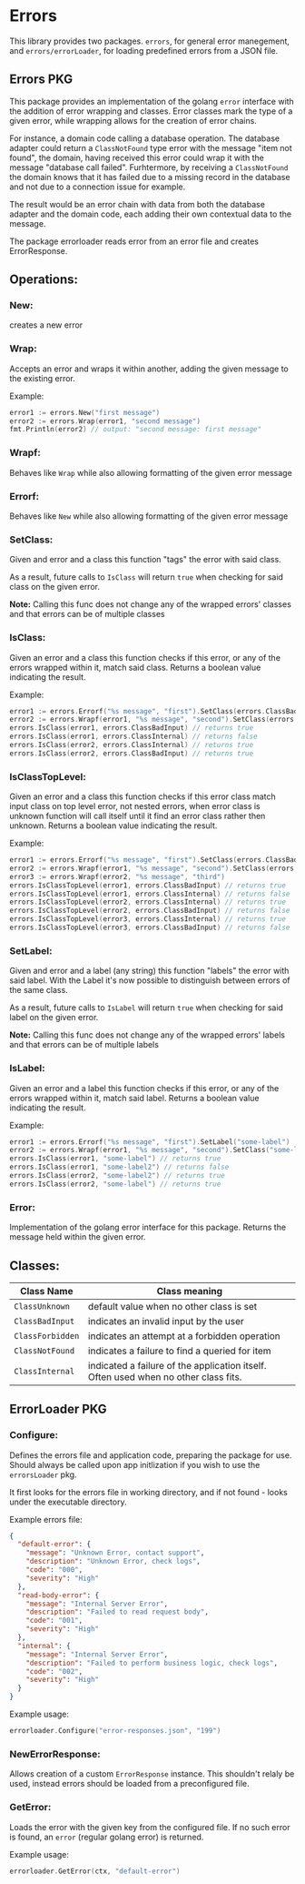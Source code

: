 # Errors

This library provides two packages. `errors`, for general error manegement, and `errors/errorLoader`, for loading predefined errors from a JSON file.

## Errors PKG

This package provides an implementation of the golang `error` interface with the addition of error wrapping and classes. 
Error classes mark the type of a given error, while wrapping allows for the creation of error chains. 

For instance, a domain code calling a database operation. 
The database adapter could return a `ClassNotFound` type error with the message "item not found", the domain, having received this error could wrap it with the message "database call failed". 
Furhtermore, by receiving a `ClassNotFound` the domain knows that it has failed due to a missing record in the database and not due to a connection issue for example.

The result would be an error chain with data from both the database adapter and the domain code, each adding their own contextual data to the message. 

The package errorloader reads error from an error file and creates ErrorResponse.

## Operations: 

### New:
creates a new error

### Wrap:
Accepts an error and wraps it within another, adding the given message to the existing error. 

Example:

```go
error1 := errors.New("first message")
error2 := errors.Wrap(error1, "second message")
fmt.Println(error2) // output: "second message: first message"
```
### Wrapf:
Behaves like `Wrap` while also allowing formatting of the given error message

### Errorf:
Behaves like `New` while also allowing formatting of the given error message

### SetClass:
Given and error and a class this function "tags" the error with said class. 

As a result, future calls to `IsClass` will return `true` when checking for said class on the given error. 

**Note:** Calling this func does not change any of the wrapped errors' classes and that errors can be of multiple classes

### IsClass:
Given an error and a class this function checks if this error, or any of the errors wrapped within it, match said class. Returns a boolean value indicating the result. 

Example:

```go
error1 := errors.Errorf("%s message", "first").SetClass(errors.ClassBadInput)
error2 := errors.Wrapf(error1, "%s message", "second").SetClass(errors.ClassInternal)
errors.IsClass(error1, errors.ClassBadInput) // returns true
errors.IsClass(error1, errors.ClassInternal) // returns false
errors.IsClass(error2, errors.ClassInternal) // returns true
errors.IsClass(error2, errors.ClassBadInput) // returns true
```

### IsClassTopLevel:
Given an error and a class this function checks if this error class match input class on top level error, not nested errors, when error class is unknown function will call itself until it find an error class rather then unknown. Returns a boolean value indicating the result. 

Example:

```go
error1 := errors.Errorf("%s message", "first").SetClass(errors.ClassBadInput)
error2 := errors.Wrapf(error1, "%s message", "second").SetClass(errors.ClassInternal)
error3 := errors.Wrapf(error2, "%s message", "third")
errors.IsClassTopLevel(error1, errors.ClassBadInput) // returns true
errors.IsClassTopLevel(error1, errors.ClassInternal) // returns false
errors.IsClassTopLevel(error2, errors.ClassInternal) // returns true
errors.IsClassTopLevel(error2, errors.ClassBadInput) // returns false
errors.IsClassTopLevel(error3, errors.ClassInternal) // returns true
errors.IsClassTopLevel(error3, errors.ClassBadInput) // returns false
```

### SetLabel:
Given and error and a label (any string) this function "labels" the error with said label. 
With the Label it's now possible to distinguish between errors of the same class.

As a result, future calls to `IsLabel` will return `true` when checking for said label on the given error. 

**Note:** Calling this func does not change any of the wrapped errors' labels and that errors can be of multiple labels

### IsLabel:
Given an error and a label this function checks if this error, or any of the errors wrapped within it, match said label. Returns a boolean value indicating the result. 

Example:

```go
error1 := errors.Errorf("%s message", "first").SetLabel("some-label")
error2 := errors.Wrapf(error1, "%s message", "second").SetClass("some-label2")
errors.IsClass(error1, "some-label") // returns true
errors.IsClass(error1, "some-label2") // returns false
errors.IsClass(error2, "some-label2") // returns true
errors.IsClass(error2, "some-label") // returns true
```


### Error:
Implementation of the golang error interface for this package. Returns the message held within the given error. 

## Classes:

| Class Name | Class meaning |
|------------------|-------------------------------------------------------------------------------------|
| `ClassUnknown` | default value when no other class is set |
| `ClassBadInput` | indicates an invalid input by the user |
| `ClassForbidden` | indicates an attempt at a forbidden operation |
| `ClassNotFound` | indicates a failure to find a queried for item |
| `ClassInternal` | indicated a failure of the application itself. Often used when no other class fits. |


## ErrorLoader PKG

### Configure:
Defines the errors file and application code, preparing the package for use. Should always be called upon app initlization if you wish to use the `errorsLoader` pkg.

It first looks for the errors file in working directory, and if not found - looks under the executable directory.

Example errors file:

```json
{
  "default-error": {
    "message": "Unknown Error, contact support",
    "description": "Unknown Error, check logs",
    "code": "000",
    "severity": "High"
  },
  "read-body-error": {
    "message": "Internal Server Error",
    "description": "Failed to read request body",
    "code": "001",
    "severity": "High"
  },
  "internal": {
    "message": "Internal Server Error",
    "description": "Failed to perform business logic, check logs",
    "code": "002",
    "severity": "High"
  }
}
```

Example usage:

```go
errorloader.Configure("error-responses.json", "199")
```

### NewErrorResponse:
Allows creation of a custom `ErrorResponse` instance. This shouldn't relaly be used, instead errors should be loaded from a preconfigured file.

### GetError:
Loads the error with the given key from the configured file. If no such error is found, an `error` (regular golang error) is returned.

Example usage:

```go
errorloader.GetError(ctx, "default-error")
```
